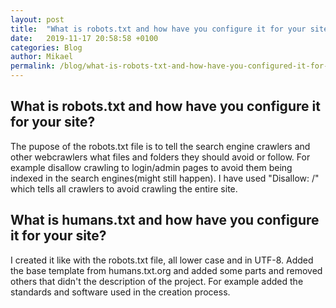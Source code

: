 ```yaml
---
layout: post
title:  "What is robots.txt and how have you configure it for your site?"
date:   2019-11-17 20:58:58 +0100
categories: Blog
author: Mikael
permalink: /blog/what-is-robots-txt-and-how-have-you-configured-it-for-your-site
---
```


## What is robots.txt and how have you configure it for your site?
The pupose of the robots.txt file is to tell the search engine crawlers and other webcrawlers
what files and folders they should avoid or follow. 
For example disallow crawling to login/admin pages to
avoid them being indexed in the search engines(might still happen). I have used "Disallow: /" which tells all crawlers
to avoid crawling the entire site.

## What is humans.txt and how have you configure it for your site?
I created it like with the robots.txt file, all lower case and in UTF-8.
Added the base template from humans.txt.org and added some parts and removed others that didn't the description of the project.
For example added the standards and software used in the creation process.
